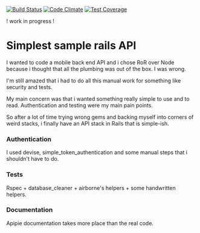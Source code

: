 [![Build Status](https://travis-ci.org/MaximeArnstamm/sample-api.svg?branch=master)](https://travis-ci.org/MaximeArnstamm/sample-api)
[![Code Climate](https://codeclimate.com/github/MaximeArnstamm/sample-api/badges/gpa.svg)](https://codeclimate.com/github/MaximeArnstamm/sample-api)
[![Test Coverage](https://codeclimate.com/github/MaximeArnstamm/sample-api/badges/coverage.svg)](https://codeclimate.com/github/MaximeArnstamm/sample-api/coverage)

! work in progress !

# Simplest sample rails API
I wanted to code a mobile back end API and i chose RoR over Node because i thought that all the plumbing was out of the box. I was wrong.

I'm still amazed that i had to do all this manual work for something like security and tests.

My main concern was that i wanted something really simple to use and to read. Authentication and testing were my main pain points.

So after a lot of time trying wrong gems and backing myself into corners of weird stacks, i finally have an API stack in Rails that is simple-ish.

### Authentication
I used devise, simple_token_authentication and some manual steps that i shouldn't have to do.

### Tests
Rspec + database_cleaner + airborne's helpers + some handwritten helpers.

### Documentation
Apipie documentation takes more place than the real code.
